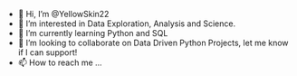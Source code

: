- 👋 Hi, I’m @YellowSkin22
- 👀 I’m interested in Data Exploration, Analysis and Science.
- 🌱 I’m currently learning Python and SQL
- 💞️ I’m looking to collaborate on Data Driven Python Projects, let me know if I can support!
- 📫 How to reach me ...

<!---
YellowSkin22/YellowSkin22 is a ✨ special ✨ repository because its `README.md` (this file) appears on your GitHub profile.
You can click the Preview link to take a look at your changes.
--->
